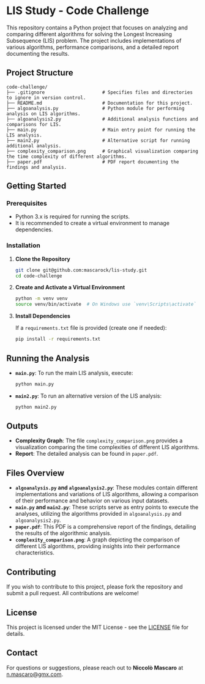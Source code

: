 # LIS Study - Code Challenge

This repository contains a Python project that focuses on analyzing and comparing different algorithms for solving the Longest Increasing Subsequence (LIS) problem. The project includes implementations of various algorithms, performance comparisons, and a detailed report documenting the results.

## Project Structure

```
code-challenge/
├── .gitignore                     # Specifies files and directories to ignore in version control.
├── README.md                      # Documentation for this project.
├── algoanalysis.py                # Python module for performing analysis on LIS algorithms.
├── algoanalysis2.py               # Additional analysis functions and comparisons for LIS.
├── main.py                        # Main entry point for running the LIS analysis.
├── main2.py                       # Alternative script for running additional analysis.
├── complexity_comparison.png      # Graphical visualization comparing the time complexity of different algorithms.
├── paper.pdf                      # PDF report documenting the findings and analysis.
```

## Getting Started

### Prerequisites

- Python 3.x is required for running the scripts.
- It is recommended to create a virtual environment to manage dependencies.

### Installation

1. **Clone the Repository**
   
   ```bash
   git clone git@github.com:mascarock/lis-study.git
   cd code-challenge
   ```

2. **Create and Activate a Virtual Environment**
   
   ```bash
   python -m venv venv
   source venv/bin/activate  # On Windows use `venv\Scripts\activate`
   ```

3. **Install Dependencies**
   
   If a `requirements.txt` file is provided (create one if needed):

   ```bash
   pip install -r requirements.txt
   ```

## Running the Analysis

- **`main.py`**: To run the main LIS analysis, execute:
  
  ```bash
  python main.py
  ```

- **`main2.py`**: To run an alternative version of the LIS analysis:
  
  ```bash
  python main2.py
  ```

## Outputs

- **Complexity Graph**: The file `complexity_comparison.png` provides a visualization comparing the time complexities of different LIS algorithms.
- **Report**: The detailed analysis can be found in `paper.pdf`.

## Files Overview

- **`algoanalysis.py` and `algoanalysis2.py`**: These modules contain different implementations and variations of LIS algorithms, allowing a comparison of their performance and behavior on various input datasets.
- **`main.py` and `main2.py`**: These scripts serve as entry points to execute the analyses, utilizing the algorithms provided in `algoanalysis.py` and `algoanalysis2.py`.
- **`paper.pdf`**: This PDF is a comprehensive report of the findings, detailing the results of the algorithmic analysis.
- **`complexity_comparison.png`**: A graph depicting the comparison of different LIS algorithms, providing insights into their performance characteristics.

## Contributing

If you wish to contribute to this project, please fork the repository and submit a pull request. All contributions are welcome!

## License

This project is licensed under the MIT License - see the [LICENSE](LICENSE) file for details.

## Contact

For questions or suggestions, please reach out to **Niccolò Mascaro** at [n.mascaro@gmx.com](mailto:n.mascaro@gmx.com).

